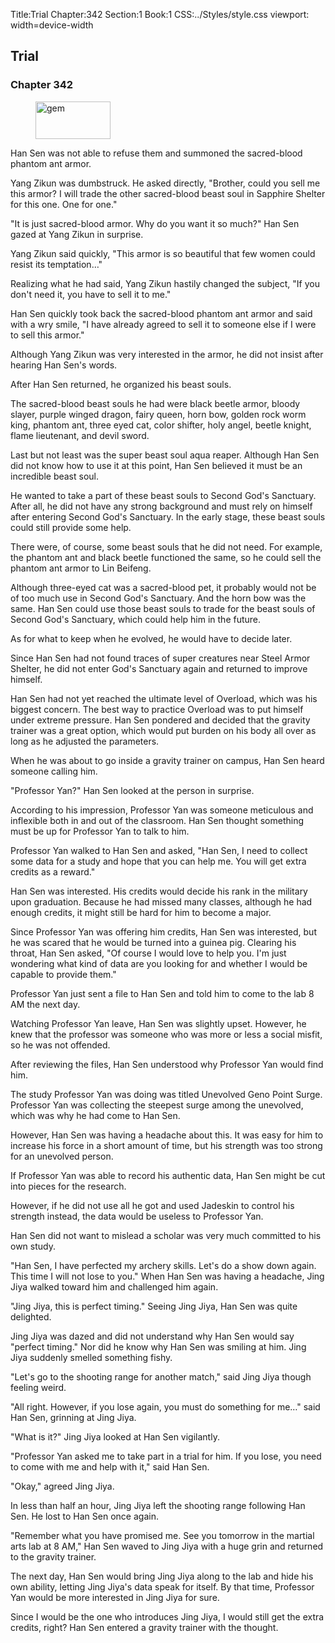 Title:Trial 
Chapter:342 
Section:1 
Book:1 
CSS:../Styles/style.css 
viewport: width=device-width
  
## Trial
### Chapter 342
  
<figure>
	<img src="../Images/gem.gif" alt="gem" id="gem" width="120" height="60" />
</figure>
  

  
Han Sen was not able to refuse them and summoned the sacred-blood phantom ant armor.

Yang Zikun was dumbstruck. He asked directly, "Brother, could you sell me this armor? I will trade the other sacred-blood beast soul in Sapphire Shelter for this one. One for one."

"It is just sacred-blood armor. Why do you want it so much?" Han Sen gazed at Yang Zikun in surprise.

Yang Zikun said quickly, "This armor is so beautiful that few women could resist its temptation…"

Realizing what he had said, Yang Zikun hastily changed the subject, "If you don't need it, you have to sell it to me."

Han Sen quickly took back the sacred-blood phantom ant armor and said with a wry smile, "I have already agreed to sell it to someone else if I were to sell this armor."

Although Yang Zikun was very interested in the armor, he did not insist after hearing Han Sen's words.

After Han Sen returned, he organized his beast souls.

The sacred-blood beast souls he had were black beetle armor, bloody slayer, purple winged dragon, fairy queen, horn bow, golden rock worm king, phantom ant, three eyed cat, color shifter, holy angel, beetle knight, flame lieutenant, and devil sword.

Last but not least was the super beast soul aqua reaper. Although Han Sen did not know how to use it at this point, Han Sen believed it must be an incredible beast soul.

He wanted to take a part of these beast souls to Second God's Sanctuary. After all, he did not have any strong background and must rely on himself after entering Second God's Sanctuary. In the early stage, these beast souls could still provide some help.

There were, of course, some beast souls that he did not need. For example, the phantom ant and black beetle functioned the same, so he could sell the phantom ant armor to Lin Beifeng.

Although three-eyed cat was a sacred-blood pet, it probably would not be of too much use in Second God's Sanctuary. And the horn bow was the same. Han Sen could use those beast souls to trade for the beast souls of Second God's Sanctuary, which could help him in the future.

As for what to keep when he evolved, he would have to decide later.

Since Han Sen had not found traces of super creatures near Steel Armor Shelter, he did not enter God's Sanctuary again and returned to improve himself.

Han Sen had not yet reached the ultimate level of Overload, which was his biggest concern. The best way to practice Overload was to put himself under extreme pressure. Han Sen pondered and decided that the gravity trainer was a great option, which would put burden on his body all over as long as he adjusted the parameters.

When he was about to go inside a gravity trainer on campus, Han Sen heard someone calling him.

"Professor Yan?" Han Sen looked at the person in surprise.

According to his impression, Professor Yan was someone meticulous and inflexible both in and out of the classroom. Han Sen thought something must be up for Professor Yan to talk to him.

Professor Yan walked to Han Sen and asked, "Han Sen, I need to collect some data for a study and hope that you can help me. You will get extra credits as a reward."

Han Sen was interested. His credits would decide his rank in the military upon graduation. Because he had missed many classes, although he had enough credits, it might still be hard for him to become a major.

Since Professor Yan was offering him credits, Han Sen was interested, but he was scared that he would be turned into a guinea pig. Clearing his throat, Han Sen asked, "Of course I would love to help you. I'm just wondering what kind of data are you looking for and whether I would be capable to provide them."

Professor Yan just sent a file to Han Sen and told him to come to the lab 8 AM the next day.

Watching Professor Yan leave, Han Sen was slightly upset. However, he knew that the professor was someone who was more or less a social misfit, so he was not offended.

After reviewing the files, Han Sen understood why Professor Yan would find him.

The study Professor Yan was doing was titled Unevolved Geno Point Surge. Professor Yan was collecting the steepest surge among the unevolved, which was why he had come to Han Sen.

However, Han Sen was having a headache about this. It was easy for him to increase his force in a short amount of time, but his strength was too strong for an unevolved person.

If Professor Yan was able to record his authentic data, Han Sen might be cut into pieces for the research.

However, if he did not use all he got and used Jadeskin to control his strength instead, the data would be useless to Professor Yan.

Han Sen did not want to mislead a scholar was very much committed to his own study.

"Han Sen, I have perfected my archery skills. Let's do a show down again. This time I will not lose to you." When Han Sen was having a headache, Jing Jiya walked toward him and challenged him again.

"Jing Jiya, this is perfect timing." Seeing Jing Jiya, Han Sen was quite delighted.

Jing Jiya was dazed and did not understand why Han Sen would say "perfect timing." Nor did he know why Han Sen was smiling at him. Jing Jiya suddenly smelled something fishy.

"Let's go to the shooting range for another match," said Jing Jiya though feeling weird.

"All right. However, if you lose again, you must do something for me…" said Han Sen, grinning at Jing Jiya.

"What is it?" Jing Jiya looked at Han Sen vigilantly.

"Professor Yan asked me to take part in a trial for him. If you lose, you need to come with me and help with it," said Han Sen.

"Okay," agreed Jing Jiya.

In less than half an hour, Jing Jiya left the shooting range following Han Sen. He lost to Han Sen once again.

"Remember what you have promised me. See you tomorrow in the martial arts lab at 8 AM," Han Sen waved to Jing Jiya with a huge grin and returned to the gravity trainer.

The next day, Han Sen would bring Jing Jiya along to the lab and hide his own ability, letting Jing Jiya's data speak for itself. By that time, Professor Yan would be more interested in Jing Jiya for sure.

Since I would be the one who introduces Jing Jiya, I would still get the extra credits, right? Han Sen entered a gravity trainer with the thought.